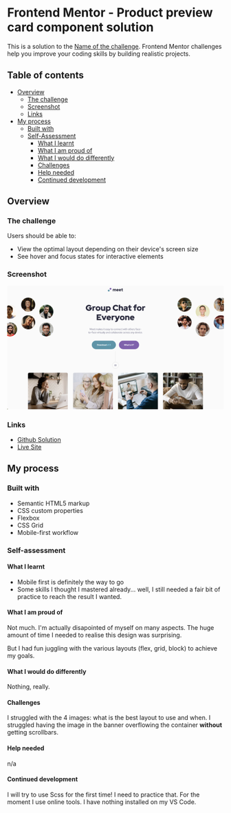# Frontend Mentor - Product preview card component solution

This is a solution to the [Name of the challenge](https://www.url-of-the-challenge-on-frontend-mentor). Frontend Mentor challenges help you improve your coding skills by building realistic projects. 

## Table of contents

- [Overview](#overview)
  - [The challenge](#the-challenge)
  - [Screenshot](#screenshot)
  - [Links](#links)
- [My process](#my-process)
  - [Built with](#built-with)
  - [Self-Assessment](#Self-assessment)
    - [What I learnt](#What-I-learnt)
    - [What I am proud of](#What-I-am-proud-of)
    - [What I would do differently](#What-I-would-do-differently)
    - [Challenges](#Challenges)
    - [Help needed](#Help-needed)
    - [Continued development](#continued-development)

## Overview

### The challenge

Users should be able to:

- View the optimal layout depending on their device's screen size
- See hover and focus states for interactive elements

### Screenshot

![My result](./media/assets/screenshot.png)

### Links

- [Github Solution](https://github.com/RalphPastel972/meet-landing-page)
- [Live Site](https://ralphpastel972.github.io/meet-landing-page/)

## My process

### Built with

- Semantic HTML5 markup
- CSS custom properties
- Flexbox
- CSS Grid
- Mobile-first workflow


### Self-assessment

#### What I learnt

- Mobile first is definitely the way to go
- Some skills I thought I mastered already... well, I still needed a fair bit of practice to reach the result I wanted.

#### What I am proud of

Not much. I'm actually disapointed of myself on many aspects. The huge amount of time I needed to realise this design was surprising.

But I had fun juggling with the various layouts (flex, grid, block) to achieve my goals.

#### What I would do differently

Nothing, really.

#### Challenges

I struggled with the 4 images: what is the best layout to use and when.
I struggled having the image in the banner overflowing the container **without** getting scrollbars.

#### Help needed

n/a

#### Continued development

I will try to use Scss for the first time! I need to practice that.
For the moment I use online tools. I have nothing installed on my VS Code.
